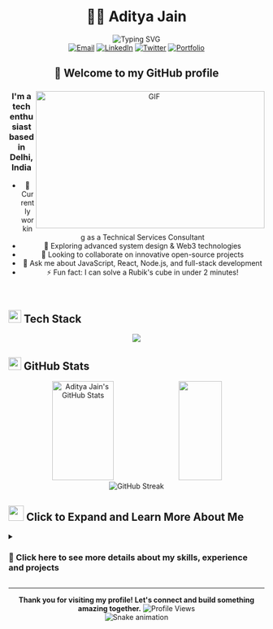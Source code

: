 # <div align="center">👨‍💻 Aditya Jain</div>

<div align="center">
  <img src="https://readme-typing-svg.herokuapp.com?font=Fira+Code&weight=500&size=25&pause=1000&color=3EAAED&center=true&vCenter=true&random=false&width=435&lines=Full-Stack+Developer;Technical+Services+Consultant;Open+Source+Enthusiast;Continuous+Learner" alt="Typing SVG" />
</div>

<div align="center">
  <a href="mailto:your-email@example.com"><img src="https://img.shields.io/badge/Email-D14836?style=for-the-badge&logo=gmail&logoColor=white" alt="Email" /></a>
  <a href="https://www.linkedin.com/in/your-linkedin/"><img src="https://img.shields.io/badge/LinkedIn-0077B5?style=for-the-badge&logo=linkedin&logoColor=white" alt="LinkedIn" /></a>
  <a href="https://twitter.com/your-twitter"><img src="https://img.shields.io/badge/Twitter-1DA1F2?style=for-the-badge&logo=twitter&logoColor=white" alt="Twitter" /></a>
  <a href="https://your-portfolio.com"><img src="https://img.shields.io/badge/Portfolio-1F4037?style=for-the-badge&logo=safari&logoColor=white" alt="Portfolio" /></a>
</div>

## <div align="center">👋 Welcome to my GitHub profile</div>

<div align="center">
<img align="right" height="270px" width="450px" alt="GIF" src="https://raw.githubusercontent.com/Adam-pw/Adam-pw/main/animation_500_kxa883sd.gif" />

### I'm a tech enthusiast based in Delhi, India

- 🔭 Currently working as a Technical Services Consultant
- 🌱 Exploring advanced system design & Web3 technologies
- 👯 Looking to collaborate on innovative open-source projects
- 💬 Ask me about JavaScript, React, Node.js, and full-stack development
- ⚡ Fun fact: I can solve a Rubik's cube in under 2 minutes!
</div>

<br>

## <img src="https://media2.giphy.com/media/QssGEmpkyEOhBCb7e1/giphy.gif?cid=ecf05e47a0n3gi1bfqntqmob8g9aid1oyj2wr3ds3mg700bl&rid=giphy.gif" width="25"> <b>Tech Stack</b>

<p align="center">
  <a href="https://skillicons.dev">
    <img src="https://skillicons.dev/icons?i=js,ts,react,nextjs,nodejs,express,html,css,tailwind,mongodb,postgres,aws,docker,git,figma&perline=5" />
  </a>
</p>

## <img src="https://media.giphy.com/media/iY8CRBdQXODJSCERIr/giphy.gif" width="25"> <b>GitHub Stats</b>

<div align="center">
  <img width="49%" height="195px" src="https://github-readme-stats.vercel.app/api?username=AdityaJain94&show_icons=true&count_private=true&hide_border=true&title_color=3EAAED&icon_color=3EAAED&text_color=c9d1d9&bg_color=0d1117" alt="Aditya Jain's GitHub Stats" /> 
  <img width="41%" height="195px" src="https://github-readme-stats.vercel.app/api/top-langs/?username=AdityaJain94&layout=compact&hide_border=true&title_color=3EAAED&text_color=c9d1d9&bg_color=0d1117" />
</div>

<div align="center">
  <img src="https://github-readme-streak-stats.herokuapp.com/?user=AdityaJain94&theme=tokyonight&hide_border=true" alt="GitHub Streak" />
</div>

## <img src="https://media.giphy.com/media/VgCDAzcKvsR6OM0uWg/giphy.gif" width="30"> **Click to Expand and Learn More About Me**
<details>
<summary><h3>🔎 Click here to see more details about my skills, experience and projects</h3></summary>

### 🌐 Languages
| Language | Proficiency |
|----------|-------------|
| English  | Fluent      |
| French   | Intermediate|
| Russian  | Beginner    |
| Hindi    | Native      |

### 📚 What I'm Learning
- Advanced system design patterns
- Web3 & blockchain development
- AI/ML integration in web applications
- Cloud architecture optimization

### 💼 Professional Experience
```javascript
const experience = {
  current: {
    title: "Technical Services Consultant",
    focus: "Full-Stack Development",
    technologies: ["React", "Node.js", "TypeScript", "AWS"]
  },
  skills: {
    frontend: ["React", "Angular", "Next.js", "TailwindCSS"],
    backend: ["Node.js", "Express", "MongoDB", "PostgreSQL"],
    devOps: ["Docker", "Kubernetes", "CI/CD", "AWS"]
  }
};
```

### 🏆 Projects & Achievements
- Built a custom full-stack SaaS platform for a startup
- Contributed to multiple open-source projects
- Developed an automated deployment pipeline reducing downtime by 30%
- Created a real-time collaborative tool using WebSockets

### 📝 Featured Blog Posts
- [How I Optimized Database Performance by 200%](https://your-blog.com)
- [The Future of Web Development in 2025](https://your-blog.com)
- [Best Practices for Secure API Development](https://your-blog.com)

### 🤝 Open for
- Open source collaboration
- Technical writing opportunities
- Mentorship and knowledge sharing
- Interesting project ideas
</details>

---

<div align="center">
  <b>Thank you for visiting my profile! Let's connect and build something amazing together.</b>
  
  <img src="https://visitor-badge.laobi.icu/badge?page_id=AdityaJain94.AdityaJain94" alt="Profile Views"/>
</div>

<!-- Snake animation -->
<div align="center">
  <img src="https://github.com/AdityaJain94/AdityaJain94/blob/output/github-contribution-grid-snake.svg" alt="Snake animation" />
</div>
